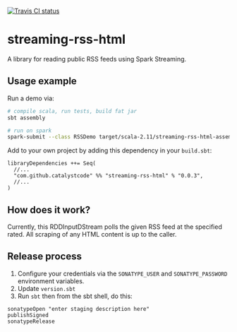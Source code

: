 [![Travis CI status](https://api.travis-ci.org/CatalystCode/streaming-reddit.svg?branch=master)](https://travis-ci.org/CatalystCode/streaming-reddit)

# streaming-rss-html

A library for reading public RSS feeds using Spark Streaming.

## Usage example ##

Run a demo via:

```sh
# compile scala, run tests, build fat jar
sbt assembly

# run on spark
spark-submit --class RSSDemo target/scala-2.11/streaming-rss-html-assembly-0.0.1.jar http://somehost/somepath/to/rss
```

Add to your own project by adding this dependency in your `build.sbt`:

```
libraryDependencies ++= Seq(
  //...
  "com.github.catalystcode" %% "streaming-rss-html" % "0.0.3",
  //...
)
```

## How does it work? ##

Currently, this RDDInputDStream polls the given RSS feed at the specified rated. All scraping of any HTML content is up
to the caller.

## Release process ##

1. Configure your credentials via the `SONATYPE_USER` and `SONATYPE_PASSWORD` environment variables.
2. Update `version.sbt`
3. Run `sbt` then from the sbt shell, do this:

```
sonatypeOpen "enter staging description here"
publishSigned
sonatypeRelease
```
